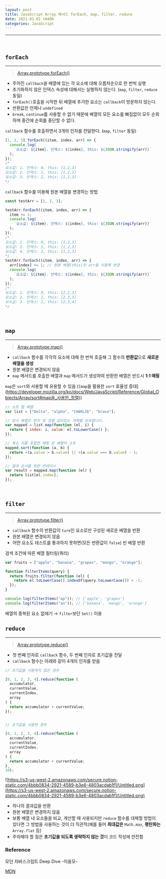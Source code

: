 ```yaml
---
layout: post
title: JavaScript Array 메서드 forEach, map, filter, reduce
date: 2021-01-01 +0400
categories: JavaScript
---
```


---

<br>

## `forEach`

---

> [Array.prototype.forEach()](https://developer.mozilla.org/ko/docs/Web/JavaScript/Reference/Global_Objects/Array/forEach)

- 주어진 `callback`을 배열에 있는 각 요소에 대해 오름차순으로 한 번씩 실행
- 초기화하지 않은 인덱스 속성에 대해서는 실행하지 않는다. (`map`, `filter`, `reduce` 동일)
- `forEach()`호출을 시작한 뒤 배열에 추가한 요소는 `callback`이 방문하지 않는다.
- 반환값은 언제나 `undefined`
- `break`, `continue`를 사용할 수 없기 때문에 배열의 모든 요소를 빠짐없이 모두 순회하며 중간에 순회를 중단할 수 없다.

`callback` 함수를 호출하면서 3개의 인자를 전달한다. (`map`, `filter` 동일)

```jsx
[1, 2, 3].forEach((item, index, arr) => {
  console.log(
    `요소값: ${item}. 인덱스: ${index}, this: ${JSON.stringify(arr)}`
  );
});
/*
요소값: 1. 인덱스: 0, this: [1,2,3]
요소값: 2. 인덱스: 1, this: [1,2,3]
요소값: 3. 인덱스: 2, this: [1,2,3]
*/
```

`callback` 함수를 이용해 원본 배열을 변경하는 방법

```jsx
const testArr = [1, 2, 3];

testArr.forEach((item, index, arr) => {
  item += 1;
  console.log(
    `요소값: ${item}. 인덱스: ${index}, this: ${JSON.stringify(arr)}`
  );
});
/*
요소값: 2. 인덱스: 0, this: [1,2,3]
요소값: 3. 인덱스: 1, this: [1,2,3]
요소값: 4. 인덱스: 2, this: [1,2,3]
*/
testArr.forEach((item, index, arr) => {
  arr[index] += 1; // 원본 배열(this)인 arr을 이용해 변경
  console.log(
    `요소값: ${item}. 인덱스: ${index}, this: ${JSON.stringify(arr)}`
  );
});
/*
요소값: 1. 인덱스: 0, this: [2,2,3]
요소값: 2. 인덱스: 1, this: [2,3,3]
요소값: 3. 인덱스: 2, this: [2,3,4]
*/
```

<br>

## `map`

---

> [Array.prototype.map()](https://developer.mozilla.org/ko/docs/Web/JavaScript/Reference/Global_Objects/Array/map)

- `callback` 함수를 각각의 요소에 대해 한 번씩 호출해 그 함수의 **반환값**으로 **새로운 배열을 생성**
- 원본 배열은 변경되지 않음
- `map` 메서드를 호출한 배열과 `map` 메서드가 생성하여 반환한 배열은 반드시 **1:1 매핑**

`map`은 `sort`와 사용할 때 유용할 수 있음 (`[map`을 활용한 `sort` 효율성 증대](https://developer.mozilla.org/ko/docs/Web/JavaScript/Reference/Global_Objects/Array/sort#map을_사용한_정렬))

```jsx
// 소트 할 배열
var list = ["Delta", "alpha", "CHARLIE", "bravo"];

// 임시 배열은 위치 및 정렬 값이있는 객체를 보유합니다.
var mapped = list.map(function (el, i) {
  return { index: i, value: el.toLowerCase() };
});

// 축소 치를 포함한 매핑 된 배열의 소트
mapped.sort(function (a, b) {
  return +(a.value > b.value) || +(a.value === b.value) - 1;
});

// 결과 순서를 위한 컨테이너
var result = mapped.map(function (el) {
  return list[el.index];
});
```

<br>

## `filter`

---

> [Array.prototype.filter()](https://developer.mozilla.org/ko/docs/Web/JavaScript/Reference/Global_Objects/Array/filter)

- `callback` 함수의 반환값이 `ture`인 요소로만 구성된 새로운 배열을 반환
- 원본 배열은 변경되지 않음
- 어떤 요소도 테스트를 통과하지 못하면(모든 반환값이 `false`) 빈 배열 반환

검색 조건에 따른 배열 필터링(쿼리)

```jsx
var fruits = ["apple", "banana", "grapes", "mango", "orange"];

function filterItems(query) {
  return fruits.filter(function (el) {
    return el.toLowerCase().indexOf(query.toLowerCase()) > -1;
  });
}

console.log(filterItems("ap")); // ['apple', 'grapes']
console.log(filterItems("an")); // ['banana', 'mango', 'orange']
```

배열의 중복된 요소 없애기 → `filter`보단 `Set()` 이용
<br>

## `reduce`

---

> [Array.prototype.reduce()](https://developer.mozilla.org/ko/docs/Web/JavaScript/Reference/Global_Objects/Array/Reduce)

- 첫 번째 인자로 `callback` 함수, 두 번째 인자로 초기값을 전달
- `callback` 함수는 아래와 같이 4개의 인자를 받음

```jsx
// 초기값을 사용하지 않은 경우

[0, 1, 2, 3, 4].reduce(function (
  accumulator,
  currentValue,
  currentIndex,
  array
) {
  return accumulator + currentValue;
});
```

<img href="./public/img/1.jpg">

```jsx
// 초기값을 사용한 경우

[0, 1, 2, 3, 4].reduce(function (
  accumulator,
  currentValue,
  currentIndex,
  array
) {
  return accumulator + currentValue;
},
10);
```

![https://s3-us-west-2.amazonaws.com/secure.notion-static.com/4bbb0834-2921-4589-b3e6-4803acdab1f1/Untitled.png](https://s3-us-west-2.amazonaws.com/secure.notion-static.com/4bbb0834-2921-4589-b3e6-4803acdab1f1/Untitled.png)

- 하나의 결과값을 반환
- 원본 배열은 변경하지 않음
- 보통 배열 내 요소들을 비교, 계산할 때 사용되지만 `reduce` 함수를 대체할 방법이 있다면 그 방법을 사용하는 것이 더 직관적(예를 들어 **최대값은** `Math.max`, **평탄화는** `Array.flat` 등)
- 주의해야 할 점은 **초기값을 되도록 생략하지 않는 것**이 코드 작성에 안전함

### Reference

모던 자바스크립트 Deep Dive -이웅모-

[MDN](https://developer.mozilla.org/)
